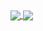 <a href="https://github.com/13dev">
  <img align="center" src="https://github-readme-stats.vercel.app/api?username=13dev&show_icons=true&theme=radical&include_all_commits=true" />
</a>
<a href="https://github.com/13dev">
  <img align="center" src="https://github-readme-stats.vercel.app/api/top-langs/?username=13dev&layout=compact&theme=radical" />
</a>
